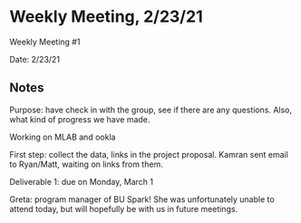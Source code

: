 # Weekly Meeting, 2/23/21

Weekly Meeting  #1

Date: 2/23/21

## Notes

Purpose: have check in with the group, see if there are any questions. Also, what kind of progress we have made.

Working on MLAB and ookla

First step: collect the data, links in the project proposal. Kamran sent email to Ryan/Matt, waiting on links from them.

Deliverable 1: due on Monday, March 1

Greta: program manager of BU Spark! She was unfortunately unable to attend today, but will hopefully be with us in future meetings.

